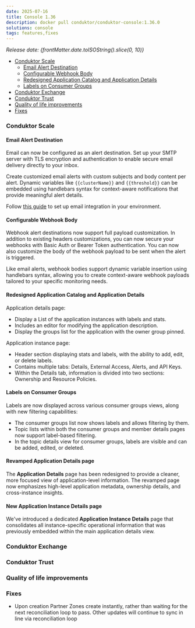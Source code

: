 ```yaml
---
date: 2025-07-16
title: Console 1.36
description: docker pull conduktor/conduktor-console:1.36.0
solutions: console
tags: features,fixes
---
```


_Release date: {frontMatter.date.toISOString().slice(0, 10)}_

- [Conduktor Scale](#conduktor-scale)
  - [Email Alert Destination](#email-alert-destination)
  - [Configurable Webhook Body](#configurable-webhook-body)
  - [Redesigned Application Catalog and Application Details](#redesigned-application-catalog-and-application-details)
  - [Labels on Consumer Groups](#labels-on-consumer-groups)
- [Conduktor Exchange](#conduktor-exchange)
- [Conduktor Trust](#conduktor-trust)
- [Quality of life improvements](#quality-of-life-improvements)
- [Fixes](#fixes)

### Conduktor Scale

#### Email Alert Destination

Email can now be configured as an alert destination. Set up your SMTP server with TLS encryption and authentication to enable secure email delivery directly to your inbox.

Create customized email alerts with custom subjects and body content per alert. Dynamic variables like `{{clusterName}}` and `{{threshold}}` can be embedded using handlebars syntax for context-aware notifications that provide meaningful alert details.

Follow [this guide](/platform/navigation/settings/integrations/#email-integration) to set up email integration in your environment.

#### Configurable Webhook Body

Webhook alert destinations now support full payload customization. In addition to existing headers customizations, you can now secure your webhooks with Basic Auth or Bearer Token authentication. You can now also customize the body of the webhook payload to be sent when the alert is triggered.

Like email alerts, webhook bodies support dynamic variable insertion using handlebars syntax, allowing you to create context-aware webhook payloads tailored to your specific monitoring needs.

#### Redesigned Application Catalog and Application Details

Application details page:

- Display a List of the application instances with labels and stats.
- Includes an editor for modifying the application description.
- Display the groups list for the application with the owner group pinned.

Application instance page:

- Header section displaying stats and labels, with the ability to add, edit, or delete labels.
- Contains multiple tabs: Details, External Access, Alerts, and API Keys.
- Within the Details tab, information is divided into two sections: Ownership and Resource Policies.

#### Labels on Consumer Groups

Labels are now displayed across various consumer groups views, along with new filtering capabilities:

- The consumer groups list now shows labels and allows filtering by them.
- Topic lists within both the consumer groups and member details pages now support label-based filtering.
- In the topic details view for consumer groups, labels are visible and can be added, edited, or deleted.

#### Revamped Application Details page

The **Application Details** page has been redesigned to provide a cleaner, more focused view of application-level information. The revamped page now emphasizes high-level application metadata, ownership details, and cross-instance insights.

#### New Application Instance Details page

We've introduced a dedicated **Application Instance Details** page that consolidates all instance-specific operational information that was previously embedded within the main application details view.

### Conduktor Exchange

### Conduktor Trust

### Quality of life improvements

### Fixes

- Upon creation Partner Zones create instantly, rather than waiting for the next reconciliation loop to pass. Other updates will continue to sync in line via reconciliation loop
